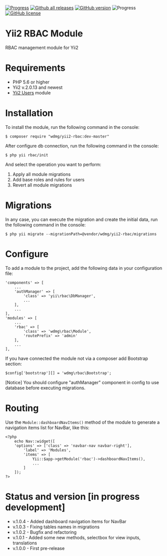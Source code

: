 [![Progress](https://img.shields.io/badge/required-Yii2_v2.0.13-blue.svg)](https://packagist.org/packages/yiisoft/yii2) [![Github all releases](https://img.shields.io/github/downloads/wdmg/yii2-rbac/total.svg)](https://GitHub.com/wdmg/yii2-rbac/releases/) [![GitHub version](https://badge.fury.io/gh/wdmg%2Fyii2-rbac.svg)](https://github.com/wdmg/yii2-rbac) ![Progress](https://img.shields.io/badge/progress-in_development-red.svg) [![GitHub license](https://img.shields.io/github/license/wdmg/yii2-rbac.svg)](https://github.com/wdmg/yii2-rbac/blob/master/LICENSE)

# Yii2 RBAC Module
RBAC management module for Yii2

# Requirements 
* PHP 5.6 or higher
* Yii2 v.2.0.13 and newest
* [Yii2 Users](https://github.com/wdmg/yii2-users) module

# Installation
To install the module, run the following command in the console:

`$ composer require "wdmg/yii2-rbac:dev-master"`

After configure db connection, run the following command in the console:

`$ php yii rbac/init`

And select the operation you want to perform:
  1) Apply all module migrations
  2) Add base roles and rules for users
  3) Revert all module migrations

# Migrations
In any case, you can execute the migration and create the initial data, run the following command in the console:

`$ php yii migrate --migrationPath=@vendor/wdmg/yii2-rbac/migrations`

# Configure

To add a module to the project, add the following data in your configuration file:

    'components' => [
        ...
        'authManager' => [
            'class' => 'yii\rbac\DbManager',
            ...
        ],
        ...
    ],
    'modules' => [
        ...
        'rbac' => [
            'class' => 'wdmg\rbac\Module',
            'routePrefix' => 'admin'
        ],
        ...
    ],

If you have connected the module not via a composer add Bootstrap section:

`
$config['bootstrap'][] = 'wdmg\rbac\Bootstrap';
`

[Notice] You should configure "authManager" component in config to use database before executing migrations.

# Routing
Use the `Module::dashboardNavItems()` method of the module to generate a navigation items list for NavBar, like this:

    <?php
        echo Nav::widget([
        'options' => ['class' => 'navbar-nav navbar-right'],
            'label' => 'Modules',
            'items' => [
                Yii::$app->getModule('rbac')->dashboardNavItems(),
                ...
            ]
        ]);
    ?>

# Status and version [in progress development]
* v.1.0.4 - Added dashboard navigation items for NavBar
* v.1.0.3 - Fixing tables names in migrations
* v.1.0.2 - Bugfix and refactoring
* v.1.0.1 - Added some new methods, selectbox for view inputs, translations
* v.1.0.0 - First pre-release